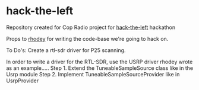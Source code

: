 # hack-the-left

Repository created for Cop Radio project for <a href=https://noisebridge.net/wiki/HackTheLeft#Tentative_Schedule>hack-the-left<a> hackathon 

Props to <a href='https://github.com/rhodey'>rhodey</a> for writing the code-base we're going to hack on. 

To Do's: Create a rtl-sdr driver for P25 scanning.


In order to write a driver for the RTL-SDR, use the USRP driver rhodey wrote as an example.....
Step 1. Extend the TuneableSampleSource class like in the Usrp module 
Step 2. Implement TuneableSampleSourceProvider like in UsrpProvider

